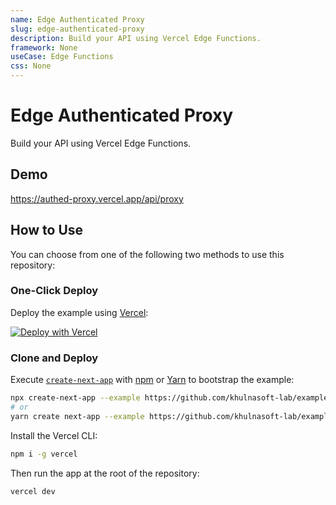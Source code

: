 ```yaml
---
name: Edge Authenticated Proxy
slug: edge-authenticated-proxy
description: Build your API using Vercel Edge Functions.
framework: None
useCase: Edge Functions
css: None
---
```


# Edge Authenticated Proxy

Build your API using Vercel Edge Functions.

## Demo

https://authed-proxy.vercel.app/api/proxy

## How to Use

You can choose from one of the following two methods to use this repository:

### One-Click Deploy

Deploy the example using [Vercel](https://vercel.com?utm_source=github&utm_medium=readme&utm_campaign=vercel-examples):

[![Deploy with Vercel](https://vercel.com/button)](https://vercel.com/new/git/external?repository-url=https://github.com/khulnasoft-lab/examples/tree/main/edge-api-routes/authed-proxy&project-name=edge-api-route&repository-name=edge-api-route)

### Clone and Deploy

Execute [`create-next-app`](https://github.com/khulnasoft-lab/next.js/tree/canary/packages/create-next-app) with [npm](https://docs.npmjs.com/cli/init) or [Yarn](https://yarnpkg.com/lang/en/docs/cli/create/) to bootstrap the example:

```bash
npx create-next-app --example https://github.com/khulnasoft-lab/examples/tree/main/edge-api-routes/authed-proxy authed-proxy
# or
yarn create next-app --example https://github.com/khulnasoft-lab/examples/tree/main/edge-api-routes/authed-proxy authed-proxy
```

Install the Vercel CLI:

```bash
npm i -g vercel
```

Then run the app at the root of the repository:

```bash
vercel dev
```
